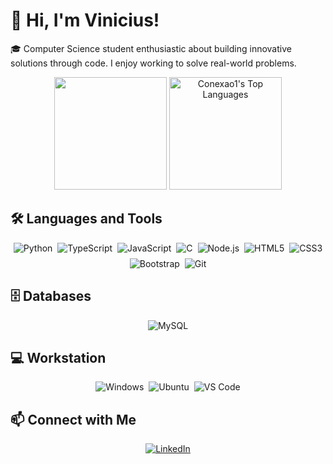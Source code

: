 # 👋 Hi, I'm Vinicius!

🎓 Computer Science student enthusiastic about building innovative solutions through code. I enjoy working to solve real-world problems.

<div align="center">
  <img height="180em" src="https://github-readme-stats.vercel.app/api?username=conexao1&show_icons=true&theme=transparent" />
  <img height="180em" src="https://github-readme-stats.vercel.app/api/top-langs/?username=Conexao1&layout=compact&theme=transparent" alt="Conexao1's Top Languages" />
</div>

## 🛠️ Languages and Tools
<div style="display: flex; flex-wrap: wrap; gap: 8px; justify-content: center;">
  <img alt="Python" src="https://img.shields.io/badge/Python-3776AB.svg?style=for-the-badge&logo=Python&logoColor=white" />
  <img alt="TypeScript" src="https://img.shields.io/badge/TypeScript-3178C6.svg?style=for-the-badge&logo=TypeScript&logoColor=white" />
  <img alt="JavaScript" src="https://img.shields.io/badge/JavaScript-F7DF1E.svg?style=for-the-badge&logo=JavaScript&logoColor=black" />
  <img alt="C" src="https://img.shields.io/badge/C-%2300599C.svg?style=for-the-badge&logo=C&logoColor=white" />
  <img alt="Node.js" src="https://img.shields.io/badge/Node.js-5FA04E.svg?style=for-the-badge&logo=nodedotjs&logoColor=white" />
  <img alt="HTML5" src="https://img.shields.io/badge/HTML5-E34F26.svg?style=for-the-badge&logo=HTML5&logoColor=white" />
  <img alt="CSS3" src="https://img.shields.io/badge/CSS3-1572B6.svg?style=for-the-badge&logo=CSS3&logoColor=white" />
  <img alt="Bootstrap" src="https://img.shields.io/badge/Bootstrap-7952B3.svg?style=for-the-badge&logo=Bootstrap&logoColor=white" />
  <img alt="Git" src="https://img.shields.io/badge/Git-F05032.svg?style=for-the-badge&logo=Git&logoColor=white" />
</div>

## 🗄️ Databases
<div style="display: flex; flex-wrap: wrap; gap: 8px; justify-content: center;">
  <img alt="MySQL" src="https://img.shields.io/badge/MySQL-4479A1.svg?style=for-the-badge&logo=MySQL&logoColor=white" />
</div>

## 💻 Workstation
<div style="display: flex; flex-wrap: wrap; gap: 8px; justify-content: center;">
  <img alt="Windows" src="https://img.shields.io/badge/Windows-0078D6?style=for-the-badge&logo=Windows&logoColor=white" />
  <img alt="Ubuntu" src="https://img.shields.io/badge/Ubuntu-E95420.svg?style=for-the-badge&logo=Ubuntu&logoColor=white" />
  <img alt="VS Code" src="https://img.shields.io/badge/VS_Code-0078D4?style=for-the-badge&logo=Visual%20Studio%20Code&logoColor=white" />
</div>

## 📫 Connect with Me
<div style="display: flex; gap: 8px; justify-content: center;">
  <a href="https://www.linkedin.com/in/vinicius-lameirao">
    <img alt="LinkedIn" src="https://img.shields.io/badge/LinkedIn-0077B5?style=for-the-badge&logo=LinkedIn&logoColor=white" />
  </a>
</div>

